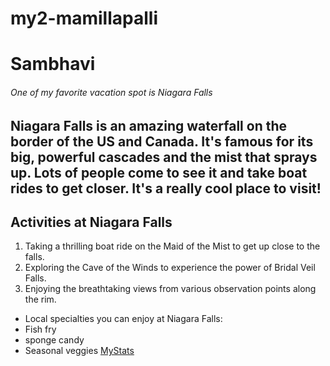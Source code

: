 # my2-mamillapalli
# Sambhavi
###### One of my favorite vacation spot is Niagara Falls
Niagara Falls is an **amazing waterfall** on the border of the US and Canada. It's famous for its big, powerful cascades and the mist that sprays up. Lots of people come to see it and take boat rides to get closer. It's a really **cool place** to visit!
---
## Activities at Niagara Falls
1. Taking a thrilling boat ride on the Maid of the Mist to get up close to the falls.
2. Exploring the Cave of the Winds to experience the power of Bridal Veil Falls.
3. Enjoying the breathtaking views from various observation points along the rim.
- Local specialties you can enjoy at Niagara Falls:
- Fish fry
- sponge candy
- Seasonal veggies
[MyStats](https://github.com/Sambhavi2/my2-mamillapalli/blob/main/MyStats.md)